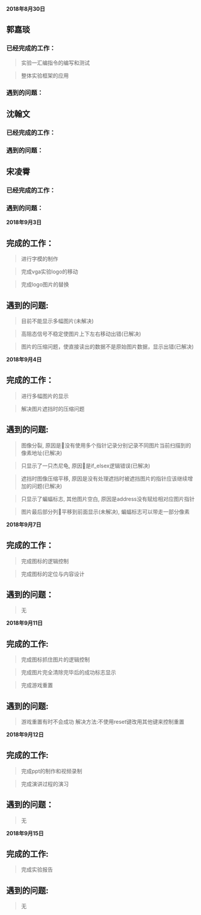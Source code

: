 **2018年8月30日**
## 郭嘉琰
###  已经完成的工作：
>实验一汇编指令的编写和测试

>整体实验框架的应用
###  遇到的问题：

## 沈翰文
###  已经完成的工作：
###  遇到的问题：

## 宋凌霄
### 已经完成的工作：
### 遇到的问题：

**2018年9月3日**
## 完成的工作：
>进行字模的制作

>完成vga实验logo的移动

>完成logo图片的替换
## 遇到的问题:
>目前不能显示多幅图片(未解决)

>高阻态信号不稳定使图片上下左右移动出错(已解决)

>图片的压缩问题，使直接读出的数据不是原始图片数据，显示出错(已解决)

**2018年9月4日**
## 完成的工作：
>进行多幅图片的显示

>解决图片遮挡时的压缩问题

## 遇到的问题:
>图像分裂, 原因是没有使用多个指针记录分别记录不同图片当前扫描到的像素地址(已解决)

>只显示了一只杰尼龟, 原因是if_elsex逻辑错误(已解决)

>遮挡时图像压缩平移, 原因是没有处理遮挡时被遮挡图片的指针应该继续增加的问题(已解决)

>只显示了蝙蝠标志, 其他图片空白, 原因是address没有赋给相对应图片指针

>图片最后部分列平移到前面显示(未解决), 蝙蝠标志可以带走一部分像素

**2018年9月7日**
## 完成的工作：
>完成图标的逻辑控制

>完成图标的定位与内容设计

## 遇到的问题：
>无

**2018年9月11日**
## 完成的工作:
>完成图标抓住图片的逻辑控制

>完成图片完全清除完毕后的成功标志显示

>完成游戏重置

## 遇到的问题:
>游戏重置有时不会成功
解决方法:不使用reset键改用其他键来控制重置

**2018年9月12日**
## 完成的工作:
>完成ppt的制作和视频录制

>完成演讲过程的演习

## 遇到的问题：
>无

**2018年9月15日**
## 完成的工作:
>完成实验报告

## 遇到的问题:
>无
